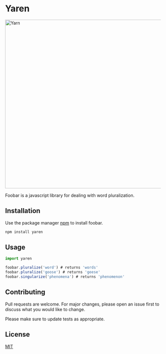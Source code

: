 # Yaren
<img alt="Yarn" src="https://i.hizliresim.com/V9Vj6Z.png" width="546">

Foobar is a javascript library for dealing with word pluralization.

## Installation

Use the package manager [npm](https://www.npmjs.com/package/yaren) to install foobar.

```bash
npm install yaren
```

## Usage

```js
import yaren

foobar.pluralize('word') # returns 'words'
foobar.pluralize('goose') # returns 'geese'
foobar.singularize('phenomena') # returns 'phenomenon'
```

## Contributing
Pull requests are welcome. For major changes, please open an issue first to discuss what you would like to change.

Please make sure to update tests as appropriate.

## License
[MIT](https://choosealicense.com/licenses/mit/)
